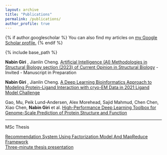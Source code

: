 ```yaml
---
layout: archive
title: "Publications"
permalink: /publications/
author_profile: true
---
```


{% if author.googlescholar %}
  You can also find my articles on <u><a href="{{author.googlescholar}}">my Google Scholar profile</a>.</u>
{% endif %}

{% include base_path %}

**Nabin Giri** , Jianlin Cheng. <a href="https://www.journals.elsevier.com/current-opinion-in-structural-biology" target="_blank">Artificial Intelligence (AI) Methodologies in Structural Biology section (2023) of Current Opinion in Structural Biology</a> - Invited - Manuscript in Preparation

**Nabin Giri** , Jianlin Cheng. <a href="https://www.biorxiv.org/content/10.1101/2022.05.27.493799v1" target="_blank">A Deep Learning Bioinformatics Approach to Modeling Protein-Ligand Interaction with cryo-EM Data in 2021 Ligand Model Challenge</a>

Gao, Mu, Peik Lund-Andersen, Alex Morehead, Sajid Mahmud, Chen Chen, Xiao Chen, **Nabin Giri** et al. <a href="https://ieeexplore.ieee.org/stamp/stamp.jsp?tp=&arnumber=9652872" target="_blank">High-Performance Deep Learning Toolbox for Genome-Scale Prediction of Protein Structure and Function</a>

---------------------------------------
MSc Thesis

<a href="https://ucmo.alma.exlibrisgroup.com/view/delivery/01UCMO_INST/12110769570005571" target="_blank">Recommendation System Using Factorization Model And MapReduce Framework</a>
\
<a href="https://youtu.be/KVL9eQ35YSY" target="_blank">Three-minute thesis presentation</a>
